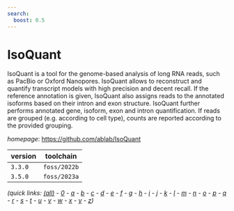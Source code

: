 ```yaml
---
search:
  boost: 0.5
---
```

# IsoQuant

IsoQuant is a tool for the genome-based analysis of long RNA reads,  such as PacBio or Oxford Nanopores. IsoQuant allows to reconstruct and quantify  transcript models with high precision and decent recall. If the reference annotation is given,  IsoQuant also assigns reads to the annotated isoforms based on their intron and exon structure.  IsoQuant further performs annotated gene, isoform, exon and intron quantification.  If reads are grouped (e.g. according to cell type), counts are reported according to the provided grouping.

*homepage*: <https://github.com/ablab/IsoQuant>

version | toolchain
--------|----------
``3.3.0`` | ``foss/2022b``
``3.5.0`` | ``foss/2023a``


*(quick links: [(all)](../index.md) - [0](../0/index.md) - [a](../a/index.md) - [b](../b/index.md) - [c](../c/index.md) - [d](../d/index.md) - [e](../e/index.md) - [f](../f/index.md) - [g](../g/index.md) - [h](../h/index.md) - [i](../i/index.md) - [j](../j/index.md) - [k](../k/index.md) - [l](../l/index.md) - [m](../m/index.md) - [n](../n/index.md) - [o](../o/index.md) - [p](../p/index.md) - [q](../q/index.md) - [r](../r/index.md) - [s](../s/index.md) - [t](../t/index.md) - [u](../u/index.md) - [v](../v/index.md) - [w](../w/index.md) - [x](../x/index.md) - [y](../y/index.md) - [z](../z/index.md))*

